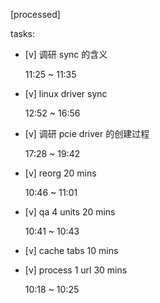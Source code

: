 [processed]

tasks:

* [v] 调研 sync 的含义

    11:25 ~ 11:35

* [v] linux driver sync

    12:52 ~ 16:56

* [v] 调研 pcie driver 的创建过程

    17:28 ~ 19:42

* [v] reorg  20 mins

    10:46 ~ 11:01

* [v] qa 4 units  20 mins

    10:41 ~ 10:43

* [v] cache tabs  10 mins

* [v] process 1 url  30 mins

    10:18 ~ 10:25